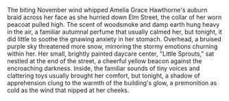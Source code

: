 The biting November wind whipped Amelia Grace Hawthorne's auburn braid across her face as she hurried down Elm Street, the collar of her worn peacoat pulled high.  The scent of woodsmoke and damp earth hung heavy in the air, a familiar autumnal perfume that usually calmed her, but tonight, it did little to soothe the gnawing anxiety in her stomach.  Overhead, a bruised purple sky threatened more snow, mirroring the stormy emotions churning within her.  Her small, brightly painted daycare center, "Little Sprouts," sat nestled at the end of the street, a cheerful yellow beacon against the encroaching darkness.  Inside, the familiar sounds of tiny voices and clattering toys usually brought her comfort, but tonight, a shadow of apprehension clung to the warmth of the building's glow, a premonition as cold as the wind that nipped at her cheeks.
